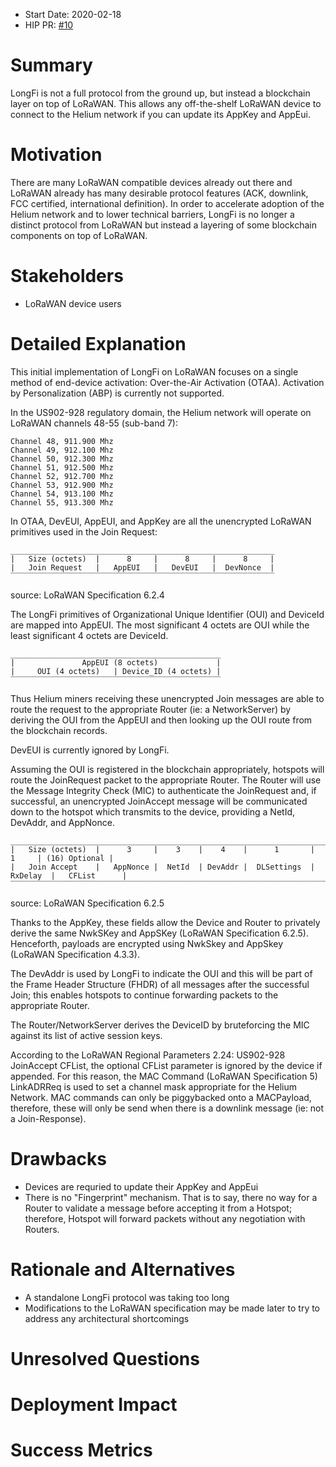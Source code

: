 - Start Date: 2020-02-18
- HIP PR: [#10](https://github.com/helium/HIP/pull/10)

# Summary
[summary]: #summary

LongFi is not a full protocol from the ground up, but instead a blockchain
layer on top of LoRaWAN. This allows any off-the-shelf LoRaWAN device to
connect to the Helium network if you can update its AppKey and AppEui.

# Motivation
[motivation]: #motivation

There are many LoRaWAN compatible devices already out there and LoRaWAN already
has many desirable protocol features (ACK, downlink, FCC certified,
international definition). In order to accelerate adoption of the Helium
network and to lower technical barriers, LongFi is no longer a distinct
protocol from LoRaWAN but instead a layering of some blockchain components on
top of LoRaWAN. 


# Stakeholders
[stakeholders]: #stakeholders

* LoRaWAN device users

# Detailed Explanation
[detailed-explanation]: #detailed-explanation

This initial implementation of LongFi on LoRaWAN focuses on a single method of
end-device activation: Over-the-Air Activation (OTAA). Activation by
Personalization (ABP) is currently not supported.

In the US902-928 regulatory domain, the Helium network will operate on LoRaWAN
channels 48-55 (sub-band 7):
```
Channel 48, 911.900 Mhz
Channel 49, 912.100 Mhz
Channel 50, 912.300 Mhz
Channel 51, 912.500 Mhz
Channel 52, 912.700 Mhz
Channel 53, 912.900 Mhz
Channel 54, 913.100 Mhz
Channel 55, 913.300 Mhz
```

In OTAA, DevEUI, AppEUI, and AppKey are all the unencrypted LoRaWAN primitives
used in the Join Request:

```
___________________________________________________________
|   Size (octets)  |      8     |      8     |      8     |
|   Join Request   |   AppEUI   |   DevEUI   |  DevNonce  |
‾‾‾‾‾‾‾‾‾‾‾‾‾‾‾‾‾‾‾‾‾‾‾‾‾‾‾‾‾‾‾‾‾‾‾‾‾‾‾‾‾‾‾‾‾‾‾‾‾‾‾‾‾‾‾‾‾‾‾
```
source: LoRaWAN Specification 6.2.4 

The LongFi primitives of Organizational Unique Identifier (OUI) and DeviceId
are mapped into AppEUI. The most significant 4 octets are OUI while the least
significant 4 octets are DeviceId.

```
_______________________________________________
|               AppEUI (8 octets)             |
|     OUI (4 octets)   | Device_ID (4 octets) |
‾‾‾‾‾‾‾‾‾‾‾‾‾‾‾‾‾‾‾‾‾‾‾‾‾‾‾‾‾‾‾‾‾‾‾‾‾‾‾‾‾‾‾‾‾‾‾
```

Thus Helium miners receiving these unencrypted Join messages are able to route
the request to the appropriate Router (ie: a NetworkServer) by deriving the OUI
from the AppEUI and then looking up the OUI route from the blockchain records.

DevEUI is currently ignored by LongFi.

Assuming the OUI is registered in the blockchain appropriately, hotspots will
route the JoinRequest packet to the appropriate Router. The Router will use
the Message Integrity Check (MIC) to authenticate the JoinRequest and, if
successful, an unencrypted JoinAccept message will be communicated down to the
hotspot which transmits to the device, providing a NetId, DevAddr, and AppNonce. 

```
_______________________________________________________________________________________________
|   Size (octets)  |      3     |    3    |    4    |      1       |    1     | (16) Optional |
|   Join Accept    |   AppNonce |  NetId  | DevAddr |  DLSettings  | RxDelay  |   CFList      |
‾‾‾‾‾‾‾‾‾‾‾‾‾‾‾‾‾‾‾‾‾‾‾‾‾‾‾‾‾‾‾‾‾‾‾‾‾‾‾‾‾‾‾‾‾‾‾‾‾‾‾‾‾‾‾‾‾‾‾‾‾‾‾‾‾‾‾‾‾‾‾‾‾‾‾‾‾‾‾‾‾‾‾‾‾‾‾‾‾‾‾‾‾‾‾
```
source: LoRaWAN Specification 6.2.5 

Thanks to the AppKey, these fields allow the Device and Router to privately
derive the same NwkSKey and AppSKey (LoRaWAN Specification 6.2.5). Henceforth,
payloads are encrypted using NwkSkey and AppSkey (LoRaWAN Specification 4.3.3).

The DevAddr is used by LongFi to indicate the OUI and this will be part of the
Frame Header Structure (FHDR) of all messages after the successful Join; this
enables hotspots to continue forwarding packets to the appropriate Router.

The Router/NetworkServer derives the DeviceID by bruteforcing the MIC against
its list of active session keys.

According to the LoRaWAN Regional Parameters 2.24: US902-928 JoinAccept CFList,
the optional CFList parameter is ignored by the device if appended. For this
reason, the MAC Command (LoRaWAN Specification 5) LinkADRReq is used to set a
channel mask appropriate for the Helium Network. MAC commands can only be
piggybacked onto a MACPayload, therefore, these will only be send when there
is a downlink message (ie: not a Join-Response).

# Drawbacks
[drawbacks]: #drawbacks

- Devices are requried to update their AppKey and AppEui
- There is no "Fingerprint" mechanism. That is to say, there no way for a
Router to validate a message before accepting it from a Hotspot; therefore,
Hotspot will forward packets without any negotiation with Routers.

# Rationale and Alternatives
[alternatives]: #rationale-and-alternatives

- A standalone LongFi protocol was taking too long
- Modifications to the LoRaWAN specification may be made later to try to
address any architectural shortcomings

# Unresolved Questions
[unresolved]: #unresolved-questions


# Deployment Impact
[deployment-impact]: #deployment-impact


# Success Metrics
[success-metrics]: #success-metrics
